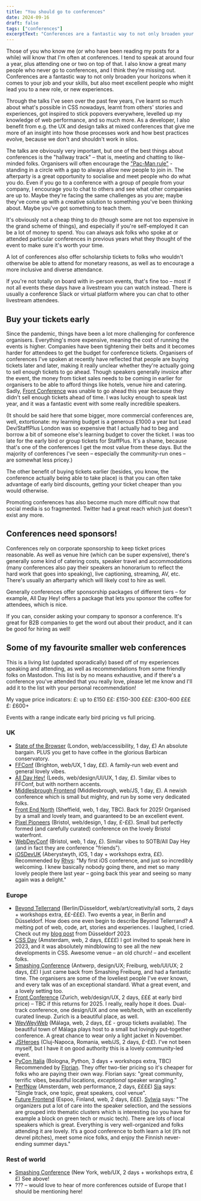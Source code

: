```yaml
---
title: "You should go to conferences"
date: 2024-09-16
draft: false
tags: ["conferences"]
excerptText: "Conferences are a fantastic way to not only broaden your horizons when it comes to your job and your skills, but also meet excellent people who might lead you to a new role, or new experiences."
---
```


Those of you who know me (or who have been reading my posts for a while) will know that I'm often at conferences. I tend to speak at around four a year, plus attending one or two on top of that. I also know a great many people who never go to conferences, and I think they're missing out. Conferences are a fantastic way to not only broaden your horizons when it comes to your job and your skills, but also meet excellent people who might lead you to a new role, or new experiences. 

Through the talks I've seen over the past few years, I've learnt so much about what's possible in CSS nowadays, learnt from others' stories and experiences, got inspired to stick popovers everywhere, levelled up my knowledge of web performance, and so much more. As a developer, I also benefit from e.g. the UX and design talks at mixed conferences that give me more of an insight into how those processes work and how best practices evolve, because we don't and shouldn't work in silos. 

The talks are obviously very important, but one of the best things about conferences is the "hallway track" &ndash; that is, meeting and chatting to like-minded folks. Organisers will often encourage the ["Pac-Man rule"](https://www.ericholscher.com/blog/2017/aug/2/pacman-rule-conferences/) - standing in a circle with a gap to always allow new people to join in. The afterparty is a great opportunity to socialise and meet people who do what you do. Even if you go to a conference with a group of people from your company, I encourage you to chat to others and see what other companies are up to. Maybe they're facing the same challenges as you are; maybe they've come up with a creative solution to something you've been thinking about. Maybe you've got something to teach them.

It's obviously not a cheap thing to do (though some are not too expensive in the grand scheme of things), and especially if you're self-employed it can be a lot of money to spend. You can always ask folks who spoke at or attended particular conferences in previous years what they thought of the event to make sure it's worth your time. 

A lot of conferences also offer scholarship tickets to folks who wouldn't otherwise be able to attend for monetary reasons, as well as to encourage a more inclusive and diverse attendance.

If you're not totally on board with in-person events, that's fine too &ndash; most if not all events these days have a livestream you can watch instead. There is usually a conference Slack or virtual platform where you can chat to other livestream attendees. 

## Buy your tickets early

Since the pandemic, things have been a lot more challenging for conference organisers. Everything's more expensive, meaning the cost of running the events is higher. Companies have been tightening their belts and it becomes harder for attendees to get the budget for conference tickets. Organisers of conferences I've spoken at recently have reflected that people are buying tickets later and later, making it really unclear whether they're actually going to sell enough tickets to go ahead. Though speakers generally invoice after the event, the money from ticket sales needs to be coming in earlier for organisers to be able to afford things like hotels, venue hire and catering. Sadly, [Front Conference](https://frontconference.com) was unable to go ahead this year because they didn't sell enough tickets ahead of time. I was lucky enough to speak last year, and it was a fantastic event with some really incredible speakers. 

(It should be said here that some bigger, more commercial conferences are, well, extortionate: my learning budget is a generous £1000 a year but Lead Dev/StaffPlus London was so expensive that I actually had to beg and borrow a bit of someone else's learning budget to cover the ticket. I was too late for the early bird or group tickets for StaffPlus. It's a shame, because that's one of the conferences I get the most value from these days. But the majority of conferences I've seen &ndash; especially the community-run ones &ndash; are somewhat less pricey.)

The other benefit of buying tickets earlier (besides, you know, the conference actually being able to take place) is that you can often take advantage of early bird discounts, getting your ticket cheaper than you would otherwise.

Promoting conferences has also become much more difficult now that social media is so fragmented. Twitter had a great reach which just doesn't exist any more. 

## Conferences need sponsors! 
Conferences rely on corporate sponsorship to keep ticket prices reasonable. As well as venue hire (which can be super expensive), there's generally some kind of catering costs, speaker travel and accommodations (many conferences also pay their speakers an honorarium to reflect the hard work that goes into speaking), live captioning, streaming, AV, etc. There's usually an afterparty which will likely cost to hire as well. 

Generally conferences offer sponsorship packages of different tiers &ndash; for example, All Day Hey! offers a package that lets you sponsor the coffee for attendees, which is nice. 

If you can, consider asking your company to sponsor a conference. It's great for B2B companies to get the word out about their product, and it can be good for hiring as well! 

## Some of my favourite smaller web conferences
This is a living list (updated sporadically) based off of my experiences speaking and attending, as well as recommendations from some friendly folks on Mastodon. This list is by no means exhaustive, and if there's a conference you've attended that you really love, please let me know and I'll add it to the list with your personal recommendation! 

My vague price indicators:
£: up to £150
££: £150-300
£££: £300-600
££££: £600+

Events with a range indicate early bird pricing vs full pricing.

### UK
* [State of the Browser](https://2024.stateofthebrowser.com/) (London, web/accessibility, 1 day, £) An absolute bargain. PLUS you get to have coffee in the glorious Barbican conservatory. 
* [FFConf](https://ffconf.org) (Brighton, web/UX, 1 day, ££). A family-run web event and general lovely vibes. 
* [All Day Hey!](https://heypresents.com/conferences) (Leeds, web/design/UI/UX, 1 day, £). Similar vibes to FFConf, but with northern accents.
* [Middlesbrough Frontend](https://www.middlesbroughfe.co.uk/) (Middlesbrough, web/JS, 1 day, £). A newish conference which is small but mighty, and run by some very dedicated folks. 
* [Front End North](https://frontendnorth.com/) (Sheffield, web, 1 day, TBC). Back for 2025! Organised by a small and lovely team, and guaranteed to be an excellent event.
* [Pixel Pioneers](https://pixelpioneers.co) (Bristol, web/design, 1 day, £-££). Small but perfectly formed (and carefully curated) conference on the lovely Bristol waterfront.
* [WebDevConf](https://webdevconf.com/) (Bristol, web, 1 day, £). Similar vibes to SOTB/All Day Hey (and in fact they are conference "friends").
* [iOSDevUK](https://www.iosdevuk.com/) (Aberystwyth, iOS, 1 day + workshops extra, ££). Recommended by [Rhys](https://mastodon.social/@rhysmorgan/113147230457494469): "My first iOS conference, and just so incredibly welcoming. I knew basically nobody going there, and met so many lovely people there last year – going back this year and seeing so many again was a delight." 

### Europe
* [Beyond Tellerrand](https://beyondtellerrand.com/) (Berlin/Düsseldorf, web/art/creativity/all sorts, 2 days + workshops extra, ££-£££). Two events a year, in Berlin and Düsseldorf. How does one even begin to describe Beyond Tellerrand? A melting pot of web, code, art, stories and experiences. I laughed, I cried. Check out my [blog post](/blog/beyond-tellerrand-beyond-amazing) from Düsseldorf 2023.
* [CSS Day](https://cssday.nl) (Amsterdam, web, 2 days, ££££) I got invited to speak here in 2023, and it was absolutely mindblowing to see all the new developments in CSS. Awesome venue &ndash; an old church! &ndash; and excellent folks.
* [Smashing Conference](https://smashingconf.com) (Antwerp, design/UX; Freiburg, web/UI/UX; 2 days, ££) I just came back from Smashing Freiburg, and had a fantastic time. The organisers are some of the loveliest people I've ever known, and every talk was of an exceptional standard. What a great event, and a lovely setting too.
* [Front Conference](https://frontconference.com/) (Zurich, web/design/UX, 2 days, £££ at early bird price) &ndash; TBC if this returns for 2025. I really, really hope it does. Dual-track conference, one design/UX and one web/tech, with an excellently curated lineup. Zurich is a beautiful place, as well. 
* [WeyWeyWeb](https://www.weyweyweb.com/) (Málaga, web, 2 days, ££ - group tickets available). The beautiful town of Málaga plays host to a small but lovingly put-together conference. A great chance to wear only a light jacket in November.
* [JSHeroes](https://jsheroes.io/) (Cluj-Napoca, Romania, web/JS, 2 days, £-££). I've not been myself, but I have it on good authority this is a lovely community-led event. 
* [PyCon Italia](https://2025.pycon.it/en) (Bologna, Python, 3 days + workshops extra, TBC) Recommended by [Florian](https://mastodon.social/@xahteiwi/113147243658830733). They offer two-tier pricing so it's cheaper for folks who are paying their own way. Florian says: "great community, terrific vibes, beautiful locations, *exceptional* speaker wrangling."
* [PerfNow](https://perfnow.nl/) (Amsterdam, web performance, 2 days, ££££) [Sia](https://front-end.social/@sia/113147478766361053) says: "Single track, one topic, great speakers, cool venue".
* [Future Frontend]() (Espoo, Finland, web, 2 days, £££). [Sylwia](https://github.com/sylwiavargas) says: "The organizers put a lot of care into the speaker selection, and the sessions are grouped into thematic clusters which is interesting (so you have for example a block on green tech or music tech). There are lots of local speakers which is great. Everything is very well-organized and folks attending it are lovely. It’s a good conference to both learn a lot (it’s not devrel pitches), meet some nice folks, and enjoy the Finnish never-ending summer days."

### Rest of world 
* [Smashing Conference](https://smashingconf.com) (New York, web/UX, 2 days + workshops extra, ££) See above! 
* ??? &ndash; would love to hear of more conferences outside of Europe that I should be mentioning here! 